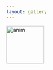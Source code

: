 ```yaml
---
layout: gallery
---
```

<div class="anim-div">
    <img src="{{ site.url }}/images/anim.gif" class="anim" alt="anim" width="100"/>
</div>

<div class="grid">
    <div class="grid-sizer"></div>
</div>